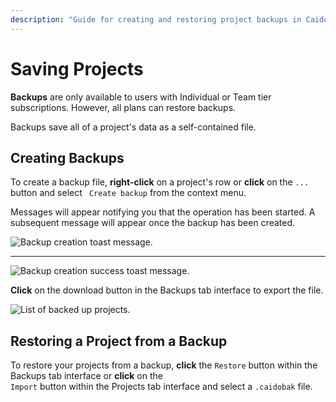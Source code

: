```yaml
---
description: "Guide for creating and restoring project backups in Caido including backup creation, export, and import functionality."
---
```


# Saving Projects

<ProContainer>
<b>Backups</b> are only available to users with Individual or Team tier subscriptions. However, all plans can restore backups.
</ProContainer>

Backups save all of a project's data as a self-contained file.

## Creating Backups

To create a backup file, **right-click** on a project's row or **click** on the `...` button and select <code><Icon icon="fas fa-hard-drive" /> Create backup</code> from the context menu.

Messages will appear notifying you that the operation has been started. A subsequent message will appear once the backup has been created.

<img alt="Backup creation toast message." src="/_images/backups_toast_message_creating.png" center>

---

<img alt="Backup creation success toast message." src="/_images/backups_toast_message_success.png" center>

**Click** on the download button <code><Icon icon="fas fa-download" /></code> in the Backups tab interface to export the file.

<img alt="List of backed up projects." src="/_images/backups_list.png" center>

## Restoring a Project from a Backup

To restore your projects from a backup, **click** the `Restore` button within the Backups tab interface or **click** on the <code><Icon icon="fas fa-file-import" /> Import</code> button within the Projects tab interface and select a `.caidobak` file.
